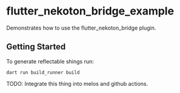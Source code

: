 # flutter_nekoton_bridge_example

Demonstrates how to use the flutter_nekoton_bridge plugin.

## Getting Started

To generate reflectable shings run:

```
dart run build_runner build
```

TODO: Integrate this thing into melos and github actions.

